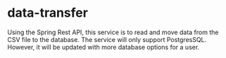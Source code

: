 # data-transfer

Using the Spring Rest API, this service is to read and move data from the CSV file to the database. 
The service will only support PostgresSQL. However, it will be updated with more database options for a user.
